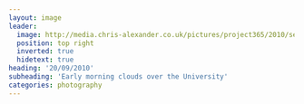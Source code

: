 ```yaml
---
layout: image
leader:
  image: http://media.chris-alexander.co.uk/pictures/project365/2010/sep/20/200910.jpg
  position: top right
  inverted: true
  hidetext: true
heading: '20/09/2010'
subheading: 'Early morning clouds over the University'
categories: photography
---
```

